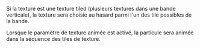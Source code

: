 Si la texture est une texture tiled (plusieurs textures dans une bande verticale),
la texture sera choisie au hasard parmi l'un des tile possibles de la bande.

Lorsque le paramètre de texture animée est activé, la particule sera animée
dans la séquence des tiles de texture.